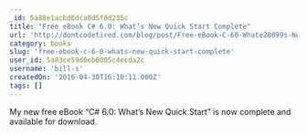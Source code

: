 ```yaml
---
_id: 5a88e1acbd6dca0d5f0d235c
title: "Free eBook C# 6.0: What’s New Quick Start Complete"
url: 'http://dontcodetired.com/blog/post/Free-eBook-C-60-Whate28099s-New-Quick-Start-Complete.aspx'
category: books
slug: 'free-ebook-c-6-0-whats-new-quick-start-complete'
user_id: 5a83ce59d6eb0005c4ecda2c
username: 'bill-s'
createdOn: '2016-04-30T16:10:11.000Z'
tags: []
---
```


My new free eBook “C# 6.0: What’s New Quick Start” is now complete and available for download.
